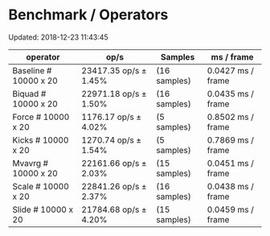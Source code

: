 # Benchmark / Operators

Updated: 2018-12-23 11:43:45

| operator                     | op/s                    | Samples      | ms / frame          |
|------------------------------|-------------------------|--------------|---------------------|
| Baseline # 10000 x 20        |  23417.35 op/s ±  1.45% | (16 samples) |   0.0427 ms / frame |
| Biquad # 10000 x 20          |  22971.18 op/s ±  1.50% | (16 samples) |   0.0435 ms / frame |
| Force # 10000 x 20           |   1176.17 op/s ±  4.02% |  (5 samples) |   0.8502 ms / frame |
| Kicks # 10000 x 20           |   1270.74 op/s ±  1.54% |  (5 samples) |   0.7869 ms / frame |
| Mvavrg # 10000 x 20          |  22161.66 op/s ±  2.03% | (15 samples) |   0.0451 ms / frame |
| Scale # 10000 x 20           |  22841.26 op/s ±  2.37% | (16 samples) |   0.0438 ms / frame |
| Slide # 10000 x 20           |  21784.68 op/s ±  4.20% | (15 samples) |   0.0459 ms / frame |
